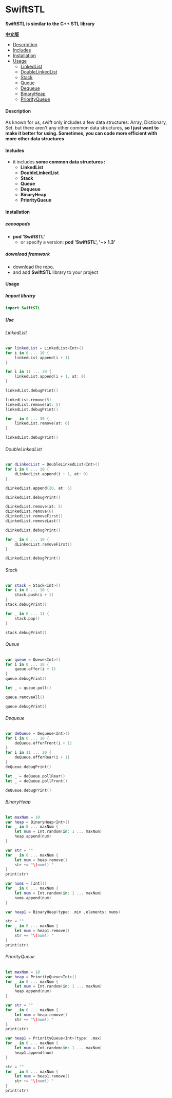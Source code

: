 # SwiftSTL
**SwiftSTL is similar to the C++ STL library**



**[中文版](https://github.com/TsinHzl/SwiftSTL/blob/main/README-zh.md)**



- [Description](#Description)
- [Includes](#Includes)
- [Installation](#Installation)
- [Usage](#Usage)
  - [LinkedList](#LinkedList)
  - [DoubleLinkedList](#DoubleLinkedList)
  - [Stack](#Stack)
  - [Queue](#Queue)
  - [Dequeue](#Dequeue)
  - [BinaryHeap](#BinaryHeap)
  - [PriorityQueue](#PriorityQueue)



#### Description

As known for us, swift only includes a few data structures: Array, Dictionary, Set. but there aren't any other common data structures, **so I just want to make it better for using.  Sometimes, you can code more efficient with more other data structures**

#### Includes

- it includes **some common data structures :**
  - **LinkedList**
  - **DoubleLinkedList**
  - **Stack**
  - **Queue**
  - **Dequeue**
  - **BinaryHeap**
  - **PriorityQueue**

#### Installation

##### cocoapods

- **pod 'SwiftSTL'**
  - or specify a version:  **pod 'SwiftSTL', '~> 1.3'**


##### download framwork

- download the repo.
- and add **SwiftSTL** library to your project

#### Usage

##### Import library

```swift
import SwiftSTL
```



##### Use

###### LinkedList

```swift
var linkedList = LinkedList<Int>()
for i in 0 ... 10 {
    linkedList.append(i + 1)
}

for i in 11 ... 20 {
    linkedList.append(i + 1, at: 0)
}

linkedList.debugPrint()

linkedList.remove(5)
linkedList.remove(at: 5)
linkedList.debugPrint()

for _ in 0 ... 30 {
    linkedList.remove(at: 0)
}

linkedList.debugPrint()
```



###### DoubleLinkedList

```swift
var dLinkedList = DoubleLinkedList<Int>()
for i in 0 ... 10 {
    dLinkedList.append(i + 1, at: 0)
}

dLinkedList.append(20, at: 5)

dLinkedList.debugPrint()

dLinkedList.remove(at: 5)
dLinkedList.remove(6)
dLinkedList.removeFirst()
dLinkedList.removeLast()

dLinkedList.debugPrint()

for _ in 0 ... 10 {
    dLinkedList.removeFirst()
}

dLinkedList.debugPrint()
```



###### Stack

```swift
var stack = Stack<Int>()
for i in 0 ... 10 {
    stack.push(i + 1)
}
stack.debugPrint()

for _ in 0 ... 11 {
    stack.pop()
}

stack.debugPrint()
```



###### Queue

```swift
var queue = Queue<Int>()
for i in 0 ... 10 {
    queue.offer(i + 1)
}
queue.debugPrint()

let _ = queue.poll()

queue.removeAll()

queue.debugPrint()
```



###### Dequeue

```swift
var deQueue = Dequeue<Int>()
for i in 0 ... 10 {
    deQueue.offerFront(i + 1)
}
for i in 11 ... 20 {
    deQueue.offerRear(i + 1)
}
deQueue.debugPrint()

let _ = deQueue.pollRear()
let _ = deQueue.pollFront()

deQueue.debugPrint()
```



###### BinaryHeap

```swift
let maxNum = 10
var heap = BinaryHeap<Int>()
for _ in 0 ... maxNum {
    let num = Int.random(in: 1 ... maxNum)
    heap.append(num)
}

var str = ""
for _ in 0 ... maxNum {
    let num = heap.remove()
    str += "\(num!) "
}
print(str)

var nums = [Int]()
for _ in 0 ... maxNum {
    let num = Int.random(in: 1 ... maxNum)
    nums.append(num)
}

var heap1 = BinaryHeap(type: .min ,elements: nums)

str = ""
for _ in 0 ... maxNum {
    let num = heap1.remove()
    str += "\(num!) "
}
print(str)
```



###### PriorityQueue

```swift
let maxNum = 10
var heap = PriorityQueue<Int>()
for _ in 0 ... maxNum {
    let num = Int.random(in: 1 ... maxNum)
    heap.append(num)
}

var str = ""
for _ in 0 ... maxNum {
    let num = heap.remove()
    str += "\(num!) "
}
print(str)

var heap1 = PriorityQueue<Int>(type: .max)
for _ in 0 ... maxNum {
    let num = Int.random(in: 1 ... maxNum)
    heap1.append(num)
}

str = ""
for _ in 0 ... maxNum {
    let num = heap1.remove()
    str += "\(num!) "
}
print(str)
```

